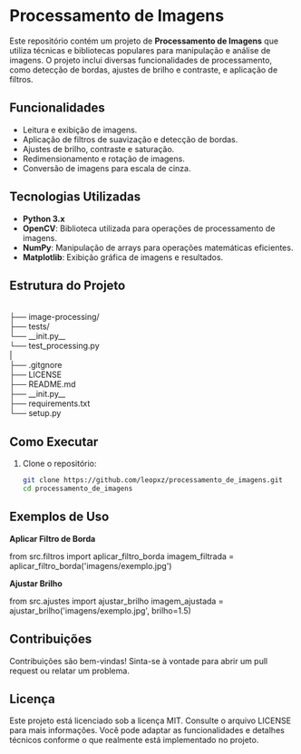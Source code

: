 # Processamento de Imagens

Este repositório contém um projeto de **Processamento de Imagens** que utiliza técnicas e bibliotecas populares para manipulação e análise de imagens. O projeto inclui diversas funcionalidades de processamento, como detecção de bordas, ajustes de brilho e contraste, e aplicação de filtros.

## Funcionalidades

- Leitura e exibição de imagens.
- Aplicação de filtros de suavização e detecção de bordas.
- Ajustes de brilho, contraste e saturação.
- Redimensionamento e rotação de imagens.
- Conversão de imagens para escala de cinza.

## Tecnologias Utilizadas

- **Python 3.x**
- **OpenCV**: Biblioteca utilizada para operações de processamento de imagens.
- **NumPy**: Manipulação de arrays para operações matemáticas eficientes.
- **Matplotlib**: Exibição gráfica de imagens e resultados.

## Estrutura do Projeto
<br>
├── image-processing/ <br>
├── tests/<br>
└── __init.py__<br>
└── test_processing.py<br>
 |<br>
├── .gitgnore<br>
├── LICENSE <br>
├── README.md <br>
├── __init.py__<br>
├── requirements.txt<br>
└── setup.py<br>


## Como Executar

1. Clone o repositório:
   ```bash
   git clone https://github.com/leopxz/processamento_de_imagens.git
   cd processamento_de_imagens

## Exemplos de Uso
**Aplicar Filtro de Borda**

from src.filtros import aplicar_filtro_borda
imagem_filtrada = aplicar_filtro_borda('imagens/exemplo.jpg')

**Ajustar Brilho**

from src.ajustes import ajustar_brilho
imagem_ajustada = ajustar_brilho('imagens/exemplo.jpg', brilho=1.5)

## Contribuições
Contribuições são bem-vindas! Sinta-se à vontade para abrir um pull request ou relatar um problema.

## Licença
Este projeto está licenciado sob a licença MIT. Consulte o arquivo LICENSE para mais informações. 
Você pode adaptar as funcionalidades e detalhes técnicos conforme o que realmente está implementado no projeto.
